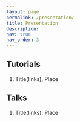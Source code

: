 ```yaml
---
layout: page
permalink: /presentation/
title: Presentation
description:
nav: true
nav_order: 3
---
```


<div class="publications">

<h2>Tutorials</h2>

  1. Title(links), Place

<h2>Talks</h2>

  1. Title(links), Place
